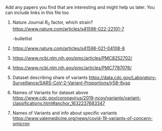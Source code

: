 Add any papers you find that are interesting and might help us later.  You can include links in this file too

1. Nature Journal $R_0$ factor, which strain? https://www.nature.com/articles/s41598-022-22101-7

      -bulletlist
2. https://www.nature.com/articles/s41598-021-04108-8
3. https://www.ncbi.nlm.nih.gov/pmc/articles/PMC8252702/
4. https://www.ncbi.nlm.nih.gov/pmc/articles/PMC7787076/
5. Dataset describing share of variants https://data.cdc.gov/Laboratory-Surveillance/SARS-CoV-2-Variant-Proportions/jr58-6ysp
6. Names of Variants for dataset above https://www.cdc.gov/coronavirus/2019-ncov/variants/variant-classifications.html#anchor_1632237683347
7. Names of Variants and info about specific variants https://www.yalemedicine.org/news/covid-19-variants-of-concern-omicron
